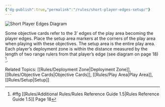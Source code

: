 ```yaml
---
{"dg-publish":true,"permalink":"/rules/short-player-edges-setup/"}
---
```


![Short Player Edges Diagram](https://a.l3n.co/i/z4xtr7.png)

Some objective cards refer to the 3’ edges of the play area becoming the player edges. Place the setup area markers at the corners of the play area when playing with these objectives. The setup area is the entire play area. Each player’s deployment zone is within the distance measured by the length of two range rulers from that player’s edge (see diagram on page 18) [^1].

Related Topics: [[Rules/Deployment Zone\|Deployment Zone]], [[Rules/Objective Cards\|Objective Cards]], [[Rules/Play Area\|Play Area]], [[Rules/Setup\|Setup]]

[^1]: #ffg [[Rules/Additional Rules/Rules Reference Guide 1.5\|Rules Reference Guide 1.5]] Page 18